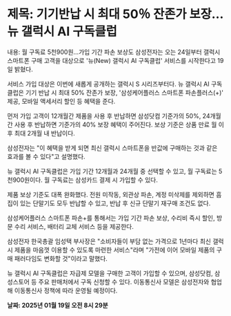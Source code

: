 # **제목: 기기반납 시 최대 50％ 잔존가 보장…뉴 갤럭시 AI 구독클럽**

  내용: 월 구독료 5천900원…가입 기간 파손 보상도 삼성전자는 오는 24일부터 갤럭시 스마트폰 구매 고객을 대상으로 '뉴(New) 갤럭시 AI 구독클럽' 서비스를 시작한다고 19일 밝혔다. 

서비스 가입 대상은 이번에 새롭게 공개하는 갤럭시 S 시리즈부터다. 뉴 갤럭시 AI 구독클럽은 기기 반납 시 최대 50% 잔존가 보장, '삼성케어플러스 스마트폰 파손플러스(+)' 제공, 모바일 액세서리 할인 등 혜택을 준다. 

먼저 가입 고객이 12개월간 제품을 사용 후 반납하면 삼성닷컴 기준가의 50%, 24개월간 사용 후 반납하면 기준가의 40% 보장 혜택이 주어진다. 보상 기준은 상품 만료 월 이후 최대 2개월 내 반납이다. 

삼성전자는 "이 혜택을 받게 되면 최신 갤럭시 스마트폰을 반값에 구매하는 것과 같은 효과를 볼 수 있다"고 설명했다. 

뉴 갤럭시 AI 구독클럽은 가입 기간 12개월과 24개월 중 선택할 수 있고, 월 구독료는 5천900원이다. 월 구독료는 삼성카드 결제 시 가입할 수 있다. 

제품 보상 기준도 대폭 완화했다. 전원 미작동, 외관상 파손, 계정 미삭제를 제외하면 흠집이 있는 단말기도 모두 반납할 수 있고, 반납 후 신규 단말기 재구매 조건도 없다. 

삼성케어플러스 스마트폰 파손+를 통해서는 가입 기간 파손 보상, 수리비 즉시 할인, 방문 수리 서비스, 배터리 교체 서비스 등을 제공한다. 

삼성전자 한국총괄 임성택 부사장은 "소비자들이 부담 없는 가격으로 1년마다 최신 갤럭시 제품을 마음껏 이용할 수 있도록 마련한 서비스"라며 "가전에 이어 모바일 제품의 구매 패러다임도 변화할 것"이라고 말했다. 

뉴 갤럭시 AI 구독클럽은 자급제 모델을 구매한 고객이 가입할 수 있으며, 삼성닷컴, 삼성스토어 등 주요 판매처에서 구독 신청할 수 있다. 이동통신사 모델은 삼성전자와 협업해 이동통신사 정책에 따라 운영될 예정이다.

  **날짜: 2025년 01월 19일 오전 8시 29분**